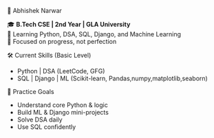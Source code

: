 🌟 Abhishek Narwar

🎓 **B.Tech CSE | 2nd Year | GLA University**  
🚀 Learning Python, DSA, SQL, Django, and Machine Learning  
🧠 Focused on progress, not perfection



🛠️ Current Skills (Basic Level)

- Python | DSA (LeetCode, GFG)  
- SQL | Django | ML (Scikit-learn, Pandas,numpy,matplotlib,seaborn)



🎯 Practice Goals

- Understand core Python & logic  
- Build ML & Django mini-projects  
- Solve DSA daily  
- Use SQL confidently


